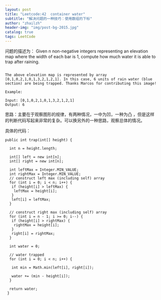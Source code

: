 ```yaml
---
layout: post
title: "Leetcode:42  container water"
subtitle: "解决问题的一种技巧：使用数组的下标"
author: "zhailzh"  
header-img: "img/post-bg-2015.jpg"  
catalog: true
tags: LeetCode  
---
```


问题的描述为：
Given n non-negative integers representing an elevation map where the width of each bar is 1, compute how much water it is able to trap after raining.

<!--more-->

~~~

The above elevation map is represented by array [0,1,0,2,1,0,1,3,2,1,2,1]. In this case, 6 units of rain water (blue section) are being trapped. Thanks Marcos for contributing this image!

Example:

Input: [0,1,0,2,1,0,1,3,2,1,2,1]
Output: 6

~~~

思路：主要在于观察图形的规律，有两种情况，一中为凹，一种为凸 ，但是这样的判断代码写起来非常的复杂。可以换另外的一种思路，观察总体的情况。

具体的代码：
~~~
public int trap(int[] height) {

  int n = height.length;

  int[] left = new int[n];
  int[] right = new int[n];

  int leftMax = Integer.MIN_VALUE;
  int rightMax = Integer.MIN_VALUE;
  // construct left max (including self) array
  for (int i = 0; i < n; i++) {
   if (height[i] > leftMax) {
    leftMax = height[i];
   }
   left[i] = leftMax;
  }

  // construct right max (including self) array 
  for (int i = n - 1; i >= 0; i--) {
   if (height[i] > rightMax) {
    rightMax = height[i];
   }
   right[i] = rightMax;
  }

  int water = 0;

  // water trapped  
  for (int i = 0; i < n; i++) {

   int min = Math.min(left[i], right[i]);

   water += (min - height[i]);
  }

  return water;
 }
~~~
